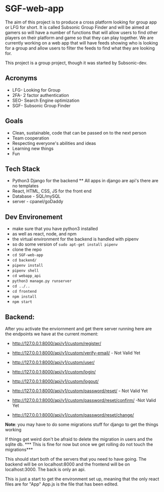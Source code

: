 # SGF-web-app

The aim of this project is to produce a cross platform looking for group app or LFG for short. It is called Subsonic Group Finder and will be aimed at gamers so will have a number of functions that will allow users to find other players on their platform and game so that they can play together. We are currently working on a web app that will have feeds showing who is looking for a group and allow users to filter the feeds to find what they are looking for.

This project is a group project, though it was started by Subsonic-dev. 

## Acronyms 
  * LFG- Looking for Group
  * 2FA- 2 factor authentication
  * SEO- Search Engine optimization
  * SGF- Subsonic Group Finder

## Goals
  * Clean, sustainable, code that can be passed on to the next person
  * Team cooperation
  * Respecting everyone's abilities and ideas
  * Learning new things
  * Fun
  
## Tech Stack
  * Python3 Django for the backend
  ** All apps in django are api's there are no templates
  * React, HTML, CSS, JS for the front end
  * Database - SQL/mySQL
  * server - cpanel/goDaddy
  
## Dev Environement
  * make sure that you have python3 installed
  * as well as react, node, and npm
  * the virtual environment for the backend is handled with pipenv
  * so do some version of ```sudo apt-get install pipenv```
  * clone the repo
  * ```cd SGF-web-app```
  * ```cd backend/```
  * ```pipenv install```
  * ```pipenv shell```
  * ```cd webapp_api```
  * ```python3 manage.py runserver```
  * ```cd ../..```
  * ```cd frontend```
  * ```npm install```
  * ```npm start```

## Backend:
  After you activate the enviornment and get there server running here are the endpoints we have at the current moment:
  
  - http://127.0.0.1:8000/api/v1/custom/register/
  - http://127.0.0.1:8000/api/v1/custom/verify-email/ - Not Valid Yet

  - http://127.0.0.1:8000/api/v1/custom/user/
  - http://127.0.0.1:8000/api/v1/custom/login/
  - http://127.0.0.1:8000/api/v1/custom/logout/
  

  - http://127.0.0.1:8000/api/v1/custom/password/reset/ - Not Valid Yet
  - http://127.0.0.1:8000/api/v1/custom/password/reset/confirm/ -Not Valid Yet
  - http://127.0.0.1:8000/api/v1/custom/password/reset/change/

**Note**: you may have to do some migrations stuff for django to get the things working

If things get weird don't be afraid to delete the migration in users and the sqlite db.  *** This is fine for now but once we get rolling do not touch the migrations***



This should start both of the servers that you need to have going. The backend will be on localhost:8000 and the frontend will be on localhost:3000. The back is only an api.

This is just a start to get the environment set up, meaning that the only react files are for "App" App.js is the file that has been edited.


